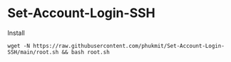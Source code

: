 # Set-Account-Login-SSH
 Install
```
wget -N https://raw.githubusercontent.com/phukmit/Set-Account-Login-SSH/main/root.sh && bash root.sh
```
